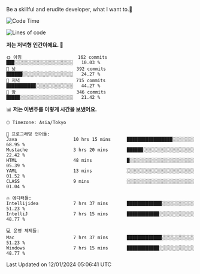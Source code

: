 Be a skillful and erudite developer, what I want to.👶

<!--START_SECTION:waka-->
![Code Time](http://img.shields.io/badge/Code%20Time-415%20hrs%2011%20mins-blue)

![Lines of code](https://img.shields.io/badge/%EC%A0%80%EB%8A%94%20%EC%97%AC%ED%83%9C%EA%B9%8C%EC%A7%80%20-755.4%20thousand%20%EC%A4%84%EC%9D%98%20%EC%BD%94%EB%93%9C%EB%A5%BC%20%EC%9E%91%EC%84%B1%ED%96%88%EC%96%B4%EC%9A%94.-blue)

**저는 저녁형 인간이에요. 🦉** 

```text
🌞 아침                     162 commits         ███░░░░░░░░░░░░░░░░░░░░░░   10.03 % 
🌆 낮　                     392 commits         ██████░░░░░░░░░░░░░░░░░░░   24.27 % 
🌃 저녁                     715 commits         ███████████░░░░░░░░░░░░░░   44.27 % 
🌙 밤　                     346 commits         █████░░░░░░░░░░░░░░░░░░░░   21.42 % 
```


📊 **저는 이번주를 이렇게 시간을 보냈어요.** 

```text
🕑︎ Timezone: Asia/Tokyo

💬 프로그래밍 언어들: 
Java                     10 hrs 15 mins      █████████████████░░░░░░░░   68.95 % 
Mustache                 3 hrs 20 mins       ██████░░░░░░░░░░░░░░░░░░░   22.42 % 
HTML                     48 mins             █░░░░░░░░░░░░░░░░░░░░░░░░   05.39 % 
YAML                     13 mins             ░░░░░░░░░░░░░░░░░░░░░░░░░   01.52 % 
CLASS                    9 mins              ░░░░░░░░░░░░░░░░░░░░░░░░░   01.04 % 

🔥 에디터들: 
Intellijidea             7 hrs 37 mins       █████████████░░░░░░░░░░░░   51.23 % 
IntelliJ                 7 hrs 15 mins       ████████████░░░░░░░░░░░░░   48.77 % 

💻 운영 체제들: 
Mac                      7 hrs 37 mins       █████████████░░░░░░░░░░░░   51.23 % 
Windows                  7 hrs 15 mins       ████████████░░░░░░░░░░░░░   48.77 % 
```


 Last Updated on 12/01/2024 05:06:41 UTC
<!--END_SECTION:waka-->
